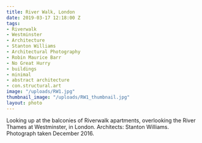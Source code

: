 ```yaml
---
title: River Walk, London
date: 2019-03-17 12:18:00 Z
tags:
- Riverwalk
- Westminster
- Architecture
- Stanton Williams
- Architectural Photography
- Robin Maurice Barr
- No Great Hurry
- buildings
- minimal
- abstract architecture
- con.structural.art
image: "/uploads/RW1.jpg"
thumbnail_image: "/uploads/RW1_thumbnail.jpg"
layout: photo
---
```


Looking up at the balconies of Riverwalk apartments, overlooking the River Thames at Westminster, in London. Architects: Stanton Williams. Photograph taken December 2016.